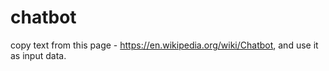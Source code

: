 # chatbot
copy text from this page - https://en.wikipedia.org/wiki/Chatbot, and use it as input data.
